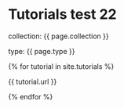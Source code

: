 ---
---
# Tutorials test 22

<p>collection: {{ page.collection }}</p>
<p>type: {{ page.type }}</p>
{% for tutorial in site.tutorials %}
  <p>{{ tutorial.url }}</p>
{% endfor %}
